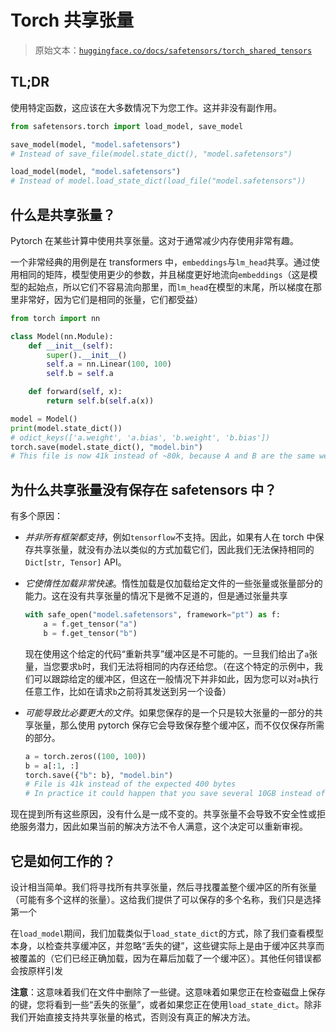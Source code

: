 # Torch 共享张量

> 原始文本：[`huggingface.co/docs/safetensors/torch_shared_tensors`](https://huggingface.co/docs/safetensors/torch_shared_tensors)

## TL;DR

使用特定函数，这应该在大多数情况下为您工作。这并非没有副作用。

```py
from safetensors.torch import load_model, save_model

save_model(model, "model.safetensors")
# Instead of save_file(model.state_dict(), "model.safetensors")

load_model(model, "model.safetensors")
# Instead of model.load_state_dict(load_file("model.safetensors"))
```

## 什么是共享张量？

Pytorch 在某些计算中使用共享张量。这对于通常减少内存使用非常有趣。

一个非常经典的用例是在 transformers 中，`embeddings`与`lm_head`共享。通过使用相同的矩阵，模型使用更少的参数，并且梯度更好地流向`embeddings`（这是模型的起始点，所以它们不容易流向那里，而`lm_head`在模型的末尾，所以梯度在那里非常好，因为它们是相同的张量，它们都受益）

```py
from torch import nn

class Model(nn.Module):
    def __init__(self):
        super().__init__()
        self.a = nn.Linear(100, 100)
        self.b = self.a

    def forward(self, x):
        return self.b(self.a(x))

model = Model()
print(model.state_dict())
# odict_keys(['a.weight', 'a.bias', 'b.weight', 'b.bias'])
torch.save(model.state_dict(), "model.bin")
# This file is now 41k instead of ~80k, because A and B are the same weight hence only 1 is saved on disk with both `a` and `b` pointing to the same buffer
```

## 为什么共享张量没有保存在 safetensors 中？

有多个原因：

+   *并非所有框架都支持*，例如`tensorflow`不支持。因此，如果有人在 torch 中保存共享张量，就没有办法以类似的方式加载它们，因此我们无法保持相同的`Dict[str, Tensor]` API。

+   *它使惰性加载非常快速*。惰性加载是仅加载给定文件的一些张量或张量部分的能力。这在没有共享张量的情况下是微不足道的，但是通过张量共享

    ```py
    with safe_open("model.safetensors", framework="pt") as f:
        a = f.get_tensor("a")
        b = f.get_tensor("b")
    ```

    现在使用这个给定的代码“重新共享”缓冲区是不可能的。一旦我们给出了`a`张量，当您要求`b`时，我们无法将相同的内存还给您。（在这个特定的示例中，我们可以跟踪给定的缓冲区，但这在一般情况下并非如此，因为您可以对`a`执行任意工作，比如在请求`b`之前将其发送到另一个设备）

+   *可能导致比必要更大的文件*。如果您保存的是一个只是较大张量的一部分的共享张量，那么使用 pytorch 保存它会导致保存整个缓冲区，而不仅仅保存所需的部分。

    ```py
    a = torch.zeros((100, 100))
    b = a[:1, :]
    torch.save({"b": b}, "model.bin")
    # File is 41k instead of the expected 400 bytes
    # In practice it could happen that you save several 10GB instead of 1GB.
    ```

现在提到所有这些原因，没有什么是一成不变的。共享张量不会导致不安全性或拒绝服务潜力，因此如果当前的解决方法不令人满意，这个决定可以重新审视。

## 它是如何工作的？

设计相当简单。我们将寻找所有共享张量，然后寻找覆盖整个缓冲区的所有张量（可能有多个这样的张量）。这给我们提供了可以保存的多个名称，我们只是选择第一个

在`load_model`期间，我们加载类似于`load_state_dict`的方式，除了我们查看模型本身，以检查共享缓冲区，并忽略“丢失的键”，这些键实际上是由于缓冲区共享而被覆盖的（它们已经正确加载，因为在幕后加载了一个缓冲区）。其他任何错误都会按原样引发

**注意**：这意味着我们在文件中删除了一些键。这意味着如果您正在检查磁盘上保存的键，您将看到一些“丢失的张量”，或者如果您正在使用`load_state_dict`。除非我们开始直接支持共享张量的格式，否则没有真正的解决方法。
